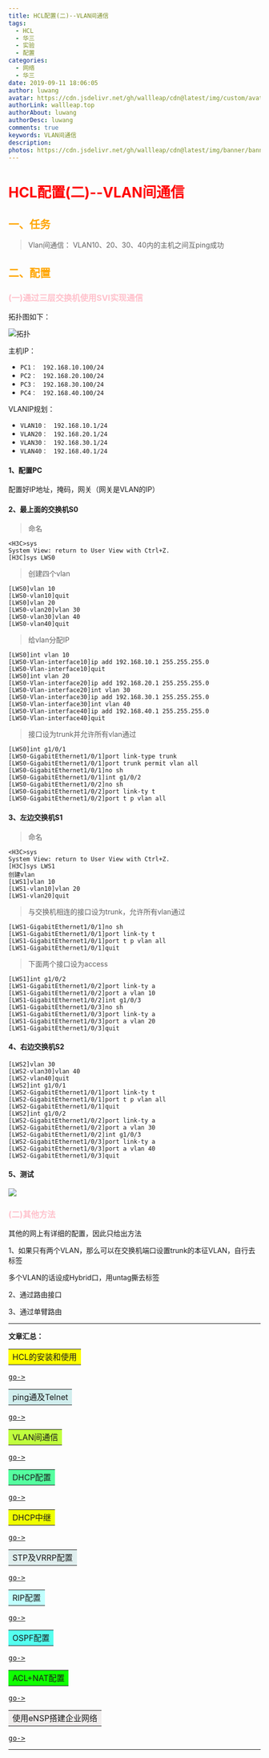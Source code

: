 ```yaml
---
title: HCL配置(二)--VLAN间通信
tags:
  - HCL
  - 华三
  - 实验
  - 配置
categories:
  - 网络
  - 华三
date: 2019-09-11 18:06:05
author: luwang
avatar: https://cdn.jsdelivr.net/gh/wallleap/cdn@latest/img/custom/avatar.jpg
authorLink: wallleap.top
authorAbout: luwang
authorDesc: luwang
comments: true
keywords: VLAN间通信
description: 
photos: https://cdn.jsdelivr.net/gh/wallleap/cdn@latest/img/banner/banner1.jpg
---
```


# <font color="red">HCL配置(二)--VLAN间通信</font>

## <font color="orange">一、任务</font>

> Vlan间通信：
VLAN10、20、30、40内的主机之间互ping成功

## <font color="orange">二、配置</font>

### <font color="pink">(一)通过三层交换机使用SVI实现通信</font>

拓扑图如下：

![拓扑](https://cdn.jsdelivr.net/gh/wallleap/cdn@latest/img/pic/web-HCL2/pic1.png)

主机IP：
- `PC1：　192.168.10.100/24`
- `PC2：　192.168.20.100/24`
- `PC3：　192.168.30.100/24`
- `PC4：　192.168.40.100/24`

VLANIP规划：
- `VLAN10：　192.168.10.1/24`
- `VLAN20：　192.168.20.1/24`
- `VLAN30：　192.168.30.1/24`
- `VLAN40：　192.168.40.1/24`

#### 1、配置PC
配置好IP地址，掩码，网关（网关是VLAN的IP）

#### 2、最上面的交换机S0
> 命名
```
<H3C>sys
System View: return to User View with Ctrl+Z.
[H3C]sys LWS0
```
>创建四个vlan
```
[LWS0]vlan 10
[LWS0-vlan10]quit
[LWS0]vlan 20
[LWS0-vlan20]vlan 30
[LWS0-vlan30]vlan 40
[LWS0-vlan40]quit
```
> 给vlan分配IP
```
[LWS0]int vlan 10
[LWS0-Vlan-interface10]ip add 192.168.10.1 255.255.255.0
[LWS0-Vlan-interface10]quit
[LWS0]int vlan 20
[LWS0-Vlan-interface20]ip add 192.168.20.1 255.255.255.0
[LWS0-Vlan-interface20]int vlan 30
[LWS0-Vlan-interface30]ip add 192.168.30.1 255.255.255.0
[LWS0-Vlan-interface30]int vlan 40
[LWS0-Vlan-interface40]ip add 192.168.40.1 255.255.255.0
[LWS0-Vlan-interface40]quit
```
>接口设为trunk并允许所有vlan通过
```
[LWS0]int g1/0/1
[LWS0-GigabitEthernet1/0/1]port link-type trunk
[LWS0-GigabitEthernet1/0/1]port trunk permit vlan all
[LWS0-GigabitEthernet1/0/1]no sh
[LWS0-GigabitEthernet1/0/1]int g1/0/2
[LWS0-GigabitEthernet1/0/2]no sh
[LWS0-GigabitEthernet1/0/2]port link-ty t
[LWS0-GigabitEthernet1/0/2]port t p vlan all
```

#### 3、左边交换机S1
> 命名
```
<H3C>sys
System View: return to User View with Ctrl+Z.
[H3C]sys LWS1
创建vlan
[LWS1]vlan 10
[LWS1-vlan10]vlan 20
[LWS1-vlan20]quit
```
> 与交换机相连的接口设为trunk，允许所有vlan通过
```
[LWS1-GigabitEthernet1/0/1]no sh
[LWS1-GigabitEthernet1/0/1]port link-ty t
[LWS1-GigabitEthernet1/0/1]port t p vlan all
[LWS1-GigabitEthernet1/0/1]quit
```
>下面两个接口设为access
```
[LWS1]int g1/0/2
[LWS1-GigabitEthernet1/0/2]port link-ty a
[LWS1-GigabitEthernet1/0/2]port a vlan 10
[LWS1-GigabitEthernet1/0/2]int g1/0/3
[LWS1-GigabitEthernet1/0/3]no sh
[LWS1-GigabitEthernet1/0/3]port link-ty a
[LWS1-GigabitEthernet1/0/3]port a vlan 20
[LWS1-GigabitEthernet1/0/3]quit
```

#### 4、右边交换机S2
```
[LWS2]vlan 30
[LWS2-vlan30]vlan 40
[LWS2-vlan40]quit
[LWS2]int g1/0/1
[LWS2-GigabitEthernet1/0/1]port link-ty t
[LWS2-GigabitEthernet1/0/1]port t p vlan all
[LWS2-GigabitEthernet1/0/1]quit
[LWS2]int g1/0/2
[LWS2-GigabitEthernet1/0/2]port link-ty a
[LWS2-GigabitEthernet1/0/2]port a vlan 30
[LWS2-GigabitEthernet1/0/2]int g1/0/3
[LWS2-GigabitEthernet1/0/3]port link-ty a
[LWS2-GigabitEthernet1/0/3]port a vlan 40
[LWS2-GigabitEthernet1/0/3]quit
```

#### 5、测试
![](https://cdn.jsdelivr.net/gh/wallleap/cdn@latest/img/pic/web-HCL2/pic2.png)


### <font color="pink">(二)其他方法</font>

其他的网上有详细的配置，因此只给出方法

1、如果只有两个VLAN，那么可以在交换机端口设置trunk的本征VLAN，自行去标签

多个VLAN的话设成Hybrid口，用untag撕去标签

2、通过路由接口

3、通过单臂路由







------

 **文章汇总：**

<table><tr><td bgcolor=#FFFF00> HCL的安装和使用</td></tr></table>

<kbd>[go->](/2019/09/09/web-HCL0/index.html)</kbd>

<table><tr><td bgcolor=#D1EEEE>ping通及Telnet</td></tr></table>

<kbd>[go->](/2019/09/09/web-HCL1/index.html)</kbd>

<table><tr><td bgcolor=#C0FF3E>VLAN间通信</td></tr></table>

<kbd>[go->](/2019/09/11/web-HCL2/index.html)</kbd>

<table><tr><td bgcolor=#54FF9F>DHCP配置</td></tr></table>

<kbd>[go->](/2019/09/12/web-HCL3/index.html)</kbd>

<table><tr><td bgcolor=#EFFF00> DHCP中继</td></tr></table>

<kbd>[go->](/2019/09/18/web-HCL4/index.html)</kbd>

<table><tr><td bgcolor=#DFEEEE>STP及VRRP配置</td></tr></table>

<kbd>[go->](/2019/09/18/web-HCL5/index.html)</kbd>

<table><tr><td bgcolor=#C0FFFE>RIP配置</td></tr></table>

<kbd>[go->](/2019/09/19/web-HCL6/index.html)</kbd>

<table><tr><td bgcolor=#54FFEF>OSPF配置</td></tr></table>

<kbd>[go->](/2019/09/27/web-HCL7/index.html)</kbd>

<table><tr><td bgcolor=#0FFF00>ACL+NAT配置</td></tr></table>

<kbd>[go->](/2019/09/27/web-HCL8/index.html)</kbd>

<table><tr><td bgcolor=#F1EEEE>使用eNSP搭建企业网络</td></tr></table>

<kbd>[go->](/2019/09/30/web-HCL9/index.html)</kbd>

------

